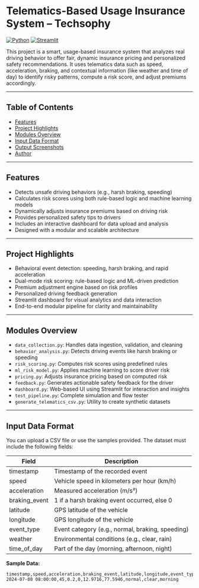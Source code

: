 # Telematics-Based Usage Insurance System – Techsophy

[![Python](https://img.shields.io/badge/Python-3.9%2B-blue?logo=python)](https://www.python.org/)
[![Streamlit](https://img.shields.io/badge/Made%20with-Streamlit-red)](https://streamlit.io/)

This project is a smart, usage-based insurance system that analyzes real driving behavior to offer fair, dynamic insurance pricing and personalized safety recommendations. It uses telematics data such as speed, acceleration, braking, and contextual information (like weather and time of day) to identify risky patterns, compute a risk score, and adjust premiums accordingly.

---

## Table of Contents

- [Features](#features)
- [Project Highlights](#project-highlights)
- [Modules Overview](#modules-overview)
- [Input Data Format](#input-data-format)
- [Output Screenshots](#output-screenshots)
- [Author](#author)

---

## Features

- Detects unsafe driving behaviors (e.g., harsh braking, speeding)
- Calculates risk scores using both rule-based logic and machine learning models
- Dynamically adjusts insurance premiums based on driving risk
- Provides personalized safety tips to drivers
- Includes an interactive dashboard for data upload and analysis
- Designed with a modular and scalable architecture

---

## Project Highlights

- Behavioral event detection: speeding, harsh braking, and rapid acceleration
- Dual-mode risk scoring: rule-based logic and ML-driven prediction
- Premium adjustment engine based on risk profiles
- Personalized driving feedback generation
- Streamlit dashboard for visual analytics and data interaction
- End-to-end modular pipeline for clarity and maintainability

---

## Modules Overview

- `data_collection.py`: Handles data ingestion, validation, and cleaning  
- `behavior_analysis.py`: Detects driving events like harsh braking or speeding  
- `risk_scoring.py`: Computes risk scores using predefined rules  
- `ml_risk_model.py`: Applies machine learning to score driver risk  
- `pricing.py`: Adjusts insurance pricing based on computed risk  
- `feedback.py`: Generates actionable safety feedback for the driver  
- `dashboard.py`: Web-based UI using Streamlit for interaction and insights  
- `test_pipeline.py`: Complete simulation and flow tester  
- `generate_telematics_csv.py`: Utility to create synthetic datasets  

---

## Input Data Format

You can upload a CSV file or use the samples provided. The dataset must include the following fields:

| Field         | Description                                   |
|---------------|-----------------------------------------------|
| timestamp     | Timestamp of the recorded event               |
| speed         | Vehicle speed in kilometers per hour (km/h)   |
| acceleration  | Measured acceleration (m/s²)                  |
| braking_event | 1 if a harsh braking event occurred, else 0   |
| latitude      | GPS latitude of the vehicle                   |
| longitude     | GPS longitude of the vehicle                  |
| event_type    | Event category (e.g., normal, braking, speeding) |
| weather       | Environmental conditions (e.g., clear, rain)  |
| time_of_day   | Part of the day (morning, afternoon, night)   |

**Sample Data:**

```csv
timestamp,speed,acceleration,braking_event,latitude,longitude,event_type,weather,time_of_day
2024-07-08 08:00:00,45,0.2,0,12.9716,77.5946,normal,clear,morning
